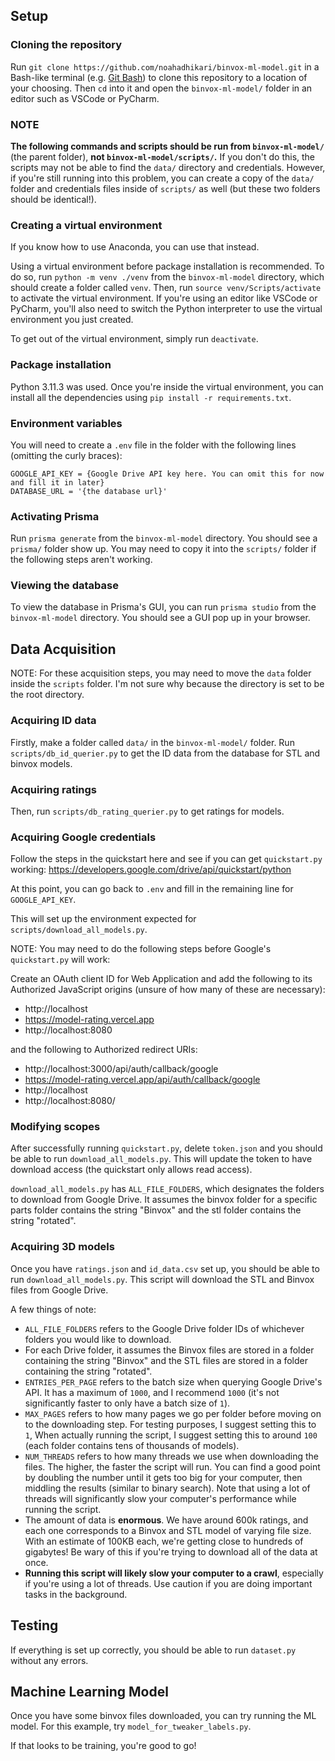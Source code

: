 ## Setup

### Cloning the repository

Run `git clone https://github.com/noahadhikari/binvox-ml-model.git` in a Bash-like terminal (e.g. [Git Bash](https://gitforwindows.org/)) to clone this repository to a location of your choosing. Then `cd` into it and open the `binvox-ml-model/` folder in an editor such as VSCode or PyCharm.

### NOTE

**The following commands and scripts should be run from `binvox-ml-model/`** (the parent folder), **not `binvox-ml-model/scripts/`.** If you don't do this, the scripts may not be able to find the `data/` directory and credentials. However, if you're still running into this problem, you can create a copy of the `data/` folder and credentials files inside of `scripts/` as well (but these two folders should be identical!).

### Creating a virtual environment

If you know how to use Anaconda, you can use that instead.

Using a virtual environment before package installation is recommended. To do so, run `python -m venv ./venv` from the `binvox-ml-model` directory, which should create a folder called `venv`. Then, run `source venv/Scripts/activate` to activate the virtual environment. If you're using an editor like VSCode or PyCharm, you'll also need to switch the Python interpreter to use the virtual environment you just created.

To get out of the virtual environment, simply run `deactivate`.

### Package installation

Python 3.11.3 was used. Once you're inside the virtual environment, you can install all the dependencies using `pip install -r requirements.txt`.

### Environment variables

You will need to create a `.env` file in the folder with the following lines (omitting the curly braces):

```
GOOGLE_API_KEY = {Google Drive API key here. You can omit this for now and fill it in later}
DATABASE_URL = '{the database url}'
```

### Activating Prisma

Run `prisma generate` from the `binvox-ml-model` directory. You should see a `prisma/` folder show up. You may need to copy it into the `scripts/` folder if the following steps aren't working.

### Viewing the database

To view the database in Prisma's GUI, you can run `prisma studio` from the `binvox-ml-model` directory. You should see a GUI pop up in your browser.

## Data Acquisition

NOTE: For these acquisition steps, you may need to move the `data` folder inside the `scripts` folder. I'm not sure why because the directory is set to be the root directory.

### Acquiring ID data

Firstly, make a folder called `data/` in the `binvox-ml-model/` folder. Run `scripts/db_id_querier.py` to get the ID data from the database for STL and binvox models.

### Acquiring ratings

Then, run `scripts/db_rating_querier.py` to get ratings for models.


### Acquiring Google credentials

Follow the steps in the quickstart here and see if you can get `quickstart.py` working: https://developers.google.com/drive/api/quickstart/python

At this point, you can go back to `.env` and fill in the remaining line for `GOOGLE_API_KEY`.

This will set up the environment expected for `scripts/download_all_models.py`.

NOTE: You may need to do the following steps before Google's `quickstart.py` will work:

Create an OAuth client ID for Web Application and add the following to its Authorized JavaScript origins (unsure of how many of these are necessary):
- http://localhost
- https://model-rating.vercel.app
- http://localhost:8080

and the following to Authorized redirect URIs:
- http://localhost:3000/api/auth/callback/google
- https://model-rating.vercel.app/api/auth/callback/google
- http://localhost
- http://localhost:8080/

### Modifying scopes

After successfully running `quickstart.py`, delete `token.json` and you should be able to run `download_all_models.py`. This will update the token to have download access (the quickstart only allows read access).

`download_all_models.py` has `ALL_FILE_FOLDERS`, which designates the folders to download from Google Drive. It assumes the binvox folder for a specific parts folder contains the string "Binvox" and the stl folder contains the string "rotated".

### Acquiring 3D models

Once you have `ratings.json` and `id_data.csv` set up, you should be able to run `download_all_models.py`. This script will download the STL and Binvox files from Google Drive.

A few things of note:

- `ALL_FILE_FOLDERS` refers to the Google Drive folder IDs of whichever folders you would like to download.
- For each Drive folder, it assumes the Binvox files are stored in a folder containing the string "Binvox" and the STL files are stored in a folder containing the string "rotated".
- `ENTRIES_PER_PAGE` refers to the batch size when querying Google Drive's API. It has a maximum of `1000`, and I recommend `1000` (it's not significantly faster to only have a batch size of `1`).
- `MAX_PAGES` refers to how many pages we go per folder before moving on to the downloading step. For testing purposes, I suggest setting this to `1`, When actually running the script, I suggest setting this to around `100` (each folder contains tens of thousands of models).
- `NUM_THREADS` refers to how many threads we use when downloading the files. The higher, the faster the script will run. You can find a good point by doubling the number until it gets too big for your computer, then middling the results (similar to binary search). Note that using a lot of threads will significantly slow your computer's performance while running the script.
- The amount of data is **enormous**. We have around 600k ratings, and each one corresponds to a Binvox and STL model of varying file size. With an estimate of 100KB each, we're getting close to hundreds of gigabytes! Be wary of this if you're trying to download all of the data at once.
- **Running this script will likely slow your computer to a crawl**, especially if you're using a lot of threads. Use caution if you are doing important tasks in the background.

## Testing

If everything is set up correctly, you should be able to run `dataset.py` without any errors.

## Machine Learning Model

Once you have some binvox files downloaded, you can try running the ML model. For this example, try `model_for_tweaker_labels.py`.

If that looks to be training, you're good to go!

